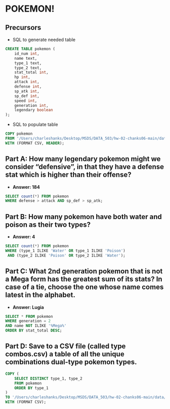 # POKEMON!

## Precursors
 - SQL to generate needed table
```sql
CREATE TABLE pokemon (
    id_num int,
    name text, 
    type_1 text,
    type_2 text, 
    stat_total int, 
    hp int,
    attack int,
    defense int,
    sp_atk int, 
    sp_def int, 
    speed int, 
    generation int, 
    legendary boolean
);
```
 - SQL to populate table
```sql
COPY pokemon 
FROM '/Users/charleshanks/Desktop/MSDS/DATA_503/hw-02-chanks06-main/data/pokemon.csv'
WITH (FORMAT CSV, HEADER);
```


## Part A: How many legendary pokemon might we consider “defensive”, in that they have a defense stat which is higher than their offense?
 - **Answer: 184**
```sql
SELECT count(*) FROM pokemon 
WHERE defense > attack AND sp_def > sp_atk; 
```

## Part B: How many pokemon have both water and poison as their two types?
- **Answer: 4**
```sql
SELECT count(*) FROM pokemon
WHERE (type_1 ILIKE 'Water' OR type_1 ILIKE 'Poison')
 AND (type_2 ILIKE 'Poison' OR type_2 ILIKE 'Water'); 
```

## Part C: What 2nd generation pokemon that is not a Mega form has the greatest sum of its stats? In case of a tie, choose the one whose name comes latest in the alphabet. 
- **Answer: Lugia**
```sql
SELECT * FROM pokemon
WHERE generation = 2
AND name NOT ILIKE '%Mega%'
ORDER BY stat_total DESC;
```

## Part D: Save to a CSV file (called type combos.csv) a table of all the unique combinations dual-type pokemon types. 

```sql
COPY (
    SELECT DISTINCT type_1, type_2
    FROM pokemon
    ORDER BY type_1
)
TO '/Users/charleshanks/Desktop/MSDS/DATA_503/hw-02-chanks06-main/data/type_combos.csv'
WITH (FORMAT CSV);
```
